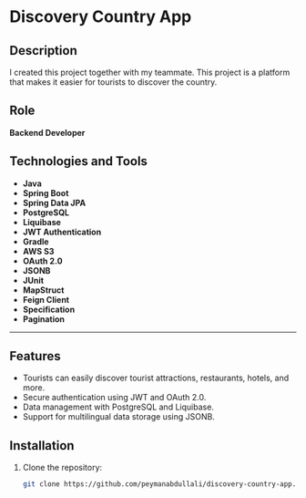 # Discovery Country App

## Description  
I created this project together with my teammate. This project is a platform that makes it easier for tourists to discover the country.  

## Role  
**Backend Developer**  

## Technologies and Tools  
- **Java**  
- **Spring Boot**  
- **Spring Data JPA**  
- **PostgreSQL**  
- **Liquibase**  
- **JWT Authentication**  
- **Gradle**  
- **AWS S3**  
- **OAuth 2.0**  
- **JSONB**  
- **JUnit**  
- **MapStruct**  
- **Feign Client**  
- **Specification**  
- **Pagination**  

---

## Features  
- Tourists can easily discover tourist attractions, restaurants, hotels, and more.  
- Secure authentication using JWT and OAuth 2.0.  
- Data management with PostgreSQL and Liquibase.  
- Support for multilingual data storage using JSONB.  

## Installation  
1. Clone the repository:  
   ```bash
   git clone https://github.com/peymanabdullali/discovery-country-app.git
